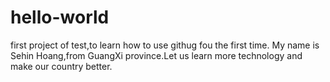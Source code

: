 # hello-world
first project of test,to learn how to use githug fou the first time.
My name is Sehin Hoang,from GuangXi province.Let us learn more technology and make our country better.
